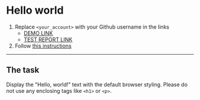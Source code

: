 # Hello world
1. Replace `<your_account>` with your Github username in the links
    - [DEMO LINK](https://zkhomer.github.io/layout_hello-world/) <br>
    - [TEST REPORT LINK](https://zkhomer.github.io/layout_hello-world/report/html_report/)
2. Follow [this instructions](https://mate-academy.github.io/layout_task-guideline/)
___

## The task
Display the "Hello, world!" text with the default browser styling. Please do not
use any enclosing tags like `<h1>` or `<p>`.
